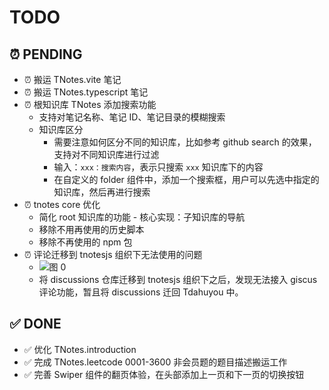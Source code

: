 # TODO

## ⏰ PENDING

- ⏰ 搬运 TNotes.vite 笔记
- ⏰ 搬运 TNotes.typescript 笔记
- ⏰ 根知识库 TNotes 添加搜索功能
  - 支持对笔记名称、笔记 ID、笔记目录的模糊搜索
  - 知识库区分
    - 需要注意如何区分不同的知识库，比如参考 github search 的效果，支持对不同知识库进行过滤
    - 输入：`xxx：搜索内容`，表示只搜索 `xxx` 知识库下的内容
    - 在自定义的 folder 组件中，添加一个搜索框，用户可以先选中指定的知识库，然后再进行搜索
- ⏰ tnotes core 优化
  - 简化 root 知识库的功能 - 核心实现：子知识库的导航
  - 移除不用再使用的历史脚本
  - 移除不再使用的 npm 包
- ⏰ 评论迁移到 tnotesjs 组织下无法使用的问题
  - ![图 0](https://cdn.jsdelivr.net/gh/tnotesjs/imgs@main/2025-09-06-21-48-54.png)
  - 将 discussions 仓库迁移到 tnotesjs 组织下之后，发现无法接入 giscus 评论功能，暂且将 discussions 迁回 Tdahuyou 中。

## ✅ DONE

- ✅ 优化 TNotes.introduction
- ✅ 完成 TNotes.leetcode 0001-3600 非会员题的题目描述搬运工作
- ✅ 完善 Swiper 组件的翻页体验，在头部添加上一页和下一页的切换按钮
